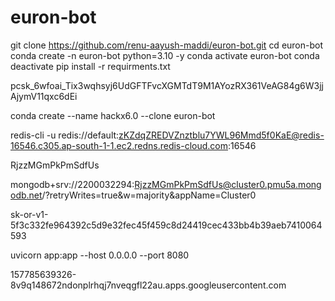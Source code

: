 # euron-bot
git clone https://github.com/renu-aayush-maddi/euron-bot.git
cd euron-bot
conda create -n euron-bot python=3.10 -y
conda activate euron-bot
conda deactivate
pip install -r requirments.txt

pcsk_6wfoai_Tix3wqhsyj6UdGFTFvcXGMTdT9M1AYozRX361VeAG84g6W3jjAjymV11qxc6dEi


conda create --name hackx6.0 --clone euron-bot 












redis-cli -u redis://default:zKZdqZREDVZnztblu7YWL96Mmd5f0KaE@redis-16546.c305.ap-south-1-1.ec2.redns.redis-cloud.com:16546




RjzzMGmPkPmSdfUs


mongodb+srv://2200032294:RjzzMGmPkPmSdfUs@cluster0.pmu5a.mongodb.net/?retryWrites=true&w=majority&appName=Cluster0




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


uvicorn app:app --host 0.0.0.0 --port 8080

157785639326-8v9q148672ndonplrhqj7nveqgfl22au.apps.googleusercontent.com